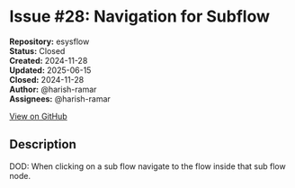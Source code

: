 # Issue #28: Navigation for Subflow

**Repository:** esysflow  
**Status:** Closed  
**Created:** 2024-11-28  
**Updated:** 2025-06-15  
**Closed:** 2024-11-28  
**Author:** @harish-ramar  
**Assignees:** @harish-ramar  

[View on GitHub](https://github.com/Simtestlab/esysflow/issues/28)

## Description

DOD: When clicking on a sub flow navigate to the flow inside that sub flow node.
